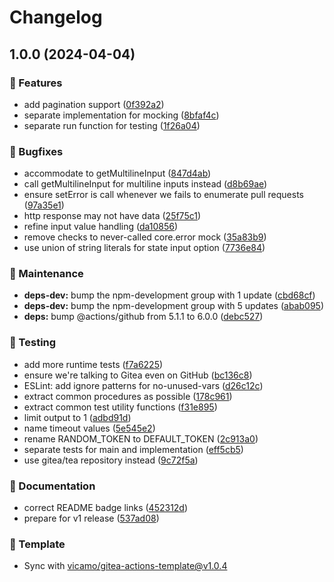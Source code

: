 <!-- markdownlint-disable MD013 MD024 -->

# Changelog

## 1.0.0 (2024-04-04)

### 🚀 Features

- add pagination support
  ([0f392a2](https://github.com/vicamo/gitea-list-pull-requests/commit/0f392a2ee80b0b741c4c77fea188feb3fcc21073))
- separate implementation for mocking
  ([8bfaf4c](https://github.com/vicamo/gitea-list-pull-requests/commit/8bfaf4cdf2a2bcda616892669835e8db22bd2797))
- separate run function for testing
  ([1f26a04](https://github.com/vicamo/gitea-list-pull-requests/commit/1f26a04ce0a3fdb81b718d647a96934726819687))

### 🐛 Bugfixes

- accommodate to getMultilineInput
  ([847d4ab](https://github.com/vicamo/gitea-list-pull-requests/commit/847d4ab3f16d3da5dd9dec7c51baceda20987bd9))
- call getMultilineInput for multiline inputs instead
  ([d8b69ae](https://github.com/vicamo/gitea-list-pull-requests/commit/d8b69ae1488a5b4397a60ed10066021dfb5af708))
- ensure setError is call whenever we fails to enumerate pull requests
  ([97a35e1](https://github.com/vicamo/gitea-list-pull-requests/commit/97a35e1ca73b085110084a4632eb96099dab1755))
- http response may not have data
  ([25f75c1](https://github.com/vicamo/gitea-list-pull-requests/commit/25f75c1fcf257736c7325ea0cab1b77874b7fcbf))
- refine input value handling
  ([da10856](https://github.com/vicamo/gitea-list-pull-requests/commit/da108568053d95c2a583c996e978bd7b96744558))
- remove checks to never-called core.error mock
  ([35a83b9](https://github.com/vicamo/gitea-list-pull-requests/commit/35a83b90d27f5d947cda9f858ec4614be5824488))
- use union of string literals for state input option
  ([7736e84](https://github.com/vicamo/gitea-list-pull-requests/commit/7736e84f853de7335ef15cd1380853231e4a8af7))

### 🧰 Maintenance

- **deps-dev:** bump the npm-development group with 1 update
  ([cbd68cf](https://github.com/vicamo/gitea-list-pull-requests/commit/cbd68cfc60ec2a0132139d4e8c026e80e75763dd))
- **deps-dev:** bump the npm-development group with 5 updates
  ([abab095](https://github.com/vicamo/gitea-list-pull-requests/commit/abab095cf8b8135551e4339ff1e2b41a2b2fc19e))
- **deps:** bump
  @actions/<!-- textlint-disable terminology -->github<!-- textlint-enable terminology -->
  from 5.1.1 to 6.0.0
  ([debc527](https://github.com/vicamo/gitea-list-pull-requests/commit/debc52717b9e26c38fd2ab9c6e2775352e4bffd1))

### 🧰 Testing

- add more runtime tests
  ([f7a6225](https://github.com/vicamo/gitea-list-pull-requests/commit/f7a62258287918e070341bf5d62dbc180cf5cf36))
- ensure we're talking to Gitea even on GitHub
  ([bc136c8](https://github.com/vicamo/gitea-list-pull-requests/commit/bc136c894fb8011764526f83494b8228165e2e8c))
- ESLint: add ignore patterns for no-unused-vars
  ([d26c12c](https://github.com/vicamo/gitea-list-pull-requests/commit/d26c12c19caf1a8cd08989f414068d3732f1faa7))
- extract common procedures as possible
  ([178c961](https://github.com/vicamo/gitea-list-pull-requests/commit/178c9614dbb2e67865119cc8b8779db5303ca53b))
- extract common test utility functions
  ([f31e895](https://github.com/vicamo/gitea-list-pull-requests/commit/f31e8954fbd36c4404e146af95bfe1349ff4cf4b))
- limit output to 1
  ([adbd91d](https://github.com/vicamo/gitea-list-pull-requests/commit/adbd91d4e67d039036e0c7c9fe94dc4b25c09042))
- name timeout values
  ([5e545e2](https://github.com/vicamo/gitea-list-pull-requests/commit/5e545e24e80c7cede8f0ce2de680383bb83ee121))
- rename RANDOM_TOKEN to DEFAULT_TOKEN
  ([2c913a0](https://github.com/vicamo/gitea-list-pull-requests/commit/2c913a0b705541b055280d0a95fd2f2a978594a8))
- separate tests for main and implementation
  ([eff5cb5](https://github.com/vicamo/gitea-list-pull-requests/commit/eff5cb58883c896e616dd85e231e62fe6091d150))
- use gitea/tea repository instead
  ([9c72f5a](https://github.com/vicamo/gitea-list-pull-requests/commit/9c72f5a62e2f833d8b2ebf7b52dd937265475624))

### 🧰 Documentation

- correct README badge links
  ([452312d](https://github.com/vicamo/gitea-list-pull-requests/commit/452312dd4aa264be06c3ed59e58de9143967f7fc))
- prepare for v1 release
  ([537ad08](https://github.com/vicamo/gitea-list-pull-requests/commit/537ad08bbff09d95553efc2a9ad9de61a6972236))

### 🧰 Template

- Sync with
  [vicamo/gitea-actions-template@v1.0.4](https://github.com/vicamo/gitea-actions-template/releases/tag/v1.0.4)
